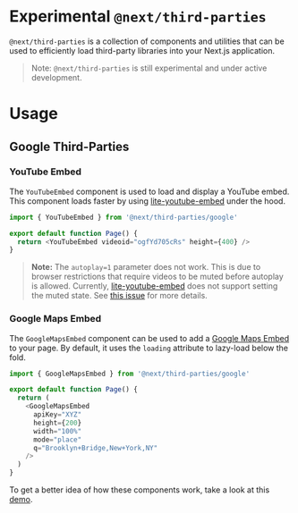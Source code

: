 # Experimental `@next/third-parties`

`@next/third-parties` is a collection of components and utilities that can be used to efficiently load third-party libraries into your Next.js application.

> Note: `@next/third-parties` is still experimental and under active development.

# Usage

## Google Third-Parties

### YouTube Embed

The `YouTubeEmbed` component is used to load and display a YouTube embed. This component loads faster by using [lite-youtube-embed](https://github.com/paulirish/lite-youtube-embed) under the hood.

```js
import { YouTubeEmbed } from '@next/third-parties/google'

export default function Page() {
  return <YouTubeEmbed videoid="ogfYd705cRs" height={400} />
}
```

> **Note:** The `autoplay=1` parameter does not work. This is due to browser restrictions that require videos to be muted before autoplay is allowed. Currently, [lite-youtube-embed](https://github.com/paulirish/lite-youtube-embed) does not support setting the muted state. See [this issue](https://github.com/paulirish/lite-youtube-embed/issues/139) for more details.

### Google Maps Embed

The `GoogleMapsEmbed` component can be used to add a [Google Maps Embed](https://developers.google.com/maps/documentation/embed/get-started) to your page. By default, it uses the `loading` attribute to lazy-load below the fold.

```js
import { GoogleMapsEmbed } from '@next/third-parties/google'

export default function Page() {
  return (
    <GoogleMapsEmbed
      apiKey="XYZ"
      height={200}
      width="100%"
      mode="place"
      q="Brooklyn+Bridge,New+York,NY"
    />
  )
}
```

To get a better idea of how these components work, take a look at this [demo](https://test-next-script-housseindjirdeh.vercel.app/). <!--- TODO: Replace with a better demo page -->
